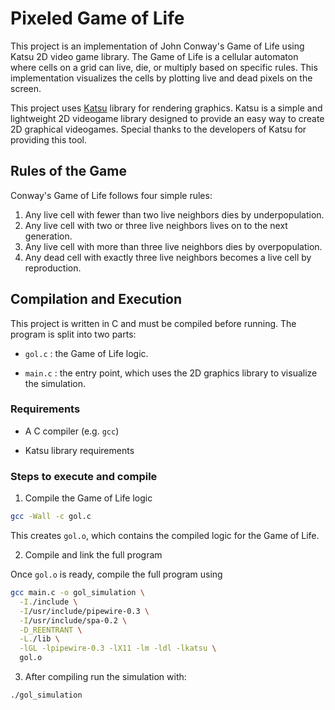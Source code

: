# Pixeled Game of Life

This project is an implementation of John Conway's Game of Life using Katsu 2D video game library. The Game of Life is a cellular automaton where cells on a grid can live, die, or multiply based on specific rules. This implementation visualizes the cells by plotting live and dead pixels on the screen.

This project uses [Katsu](https://github.com/fadedled/Katsu) library for rendering graphics. Katsu is a simple and lightweight 2D videogame library designed to provide an easy way to create 2D graphical videogames. Special thanks to the developers of Katsu for providing this tool.

## Rules of the Game

Conway's Game of Life follows four simple rules:

1. Any live cell with fewer than two live neighbors dies by underpopulation.
2. Any live cell with two or three live neighbors lives on to the next generation.
3. Any live cell with more than three live neighbors dies by overpopulation.
4. Any dead cell with exactly three live neighbors becomes a live cell by reproduction.

## Compilation and Execution

This project is written in C and must be compiled before running. The program is split into two parts:

* `gol.c` : the Game of Life logic.

* `main.c` : the entry point, which uses the 2D graphics library to visualize the simulation.

### Requirements

* A C compiler (e.g. `gcc`)

* Katsu library requirements


### Steps to execute and compile

1. Compile the Game of Life logic

```bash
gcc -Wall -c gol.c
```
This creates `gol.o`, which contains the compiled logic for the Game of Life.

2. Compile and link the full program

Once `gol.o` is ready, compile the full program using

```bash
gcc main.c -o gol_simulation \
  -I./include \
  -I/usr/include/pipewire-0.3 \
  -I/usr/include/spa-0.2 \
  -D_REENTRANT \
  -L./lib \
  -lGL -lpipewire-0.3 -lX11 -lm -ldl -lkatsu \
  gol.o
```

3. After compiling run the simulation with:

```bash
./gol_simulation
```
